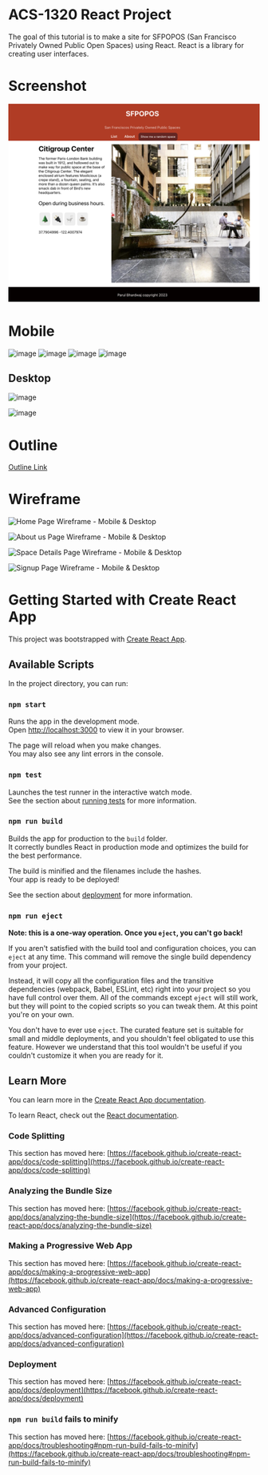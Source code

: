 # ACS-1320 React Project
The goal of this tutorial is to make a site for SFPOPOS (San Francisco Privately Owned Public Open Spaces) using React.
React is a library for creating user interfaces. 

# Screenshot
![SFPOPOS Site](SFPOPOS-Site-React.png)
# Mobile
![image](https://user-images.githubusercontent.com/111934039/232145387-13f782fd-b066-482c-b72f-11128fd2a1b3.png)
![image](https://user-images.githubusercontent.com/111934039/232145507-c19ce87f-8edd-4316-bddf-858974d313e2.png)
![image](https://user-images.githubusercontent.com/111934039/232145585-adb6e274-6e62-4437-93cb-88df98c42c43.png)
![image](https://user-images.githubusercontent.com/111934039/232145662-8cb69606-2b7c-457c-978c-d893d63c207a.png)

## Desktop
![image](https://user-images.githubusercontent.com/111934039/232145961-52b9f265-a18e-487b-ae59-eacc35a3e1fe.png)

![image](https://user-images.githubusercontent.com/111934039/232145831-c90ba19a-ae90-4b2b-b814-8302362b9e15.png)


# Outline
[Outline Link](OUTLINE.md)

# Wireframe
![Home Page Wireframe - Mobile & Desktop](https://user-images.githubusercontent.com/111934039/229264016-b14de219-1645-4b97-ac54-473bf696516b.png)

![About us Page Wireframe - Mobile & Desktop](https://user-images.githubusercontent.com/111934039/229264085-32e13e36-bb73-4d73-9c80-42c23af4acb7.png)

![Space Details Page Wireframe - Mobile & Desktop](https://user-images.githubusercontent.com/111934039/229264120-80c8a035-e104-464d-974d-d9a3563e87ac.png)

![Signup Page Wireframe - Mobile & Desktop](https://user-images.githubusercontent.com/111934039/229264184-92592e82-9255-46a6-a819-15acbff1ee34.png)

# Getting Started with Create React App

This project was bootstrapped with [Create React App](https://github.com/facebook/create-react-app).

## Available Scripts

In the project directory, you can run:

### `npm start`

Runs the app in the development mode.\
Open [http://localhost:3000](http://localhost:3000) to view it in your browser.

The page will reload when you make changes.\
You may also see any lint errors in the console.

### `npm test`

Launches the test runner in the interactive watch mode.\
See the section about [running tests](https://facebook.github.io/create-react-app/docs/running-tests) for more information.

### `npm run build`

Builds the app for production to the `build` folder.\
It correctly bundles React in production mode and optimizes the build for the best performance.

The build is minified and the filenames include the hashes.\
Your app is ready to be deployed!

See the section about [deployment](https://facebook.github.io/create-react-app/docs/deployment) for more information.

### `npm run eject`

**Note: this is a one-way operation. Once you `eject`, you can't go back!**

If you aren't satisfied with the build tool and configuration choices, you can `eject` at any time. This command will remove the single build dependency from your project.

Instead, it will copy all the configuration files and the transitive dependencies (webpack, Babel, ESLint, etc) right into your project so you have full control over them. All of the commands except `eject` will still work, but they will point to the copied scripts so you can tweak them. At this point you're on your own.

You don't have to ever use `eject`. The curated feature set is suitable for small and middle deployments, and you shouldn't feel obligated to use this feature. However we understand that this tool wouldn't be useful if you couldn't customize it when you are ready for it.

## Learn More

You can learn more in the [Create React App documentation](https://facebook.github.io/create-react-app/docs/getting-started).

To learn React, check out the [React documentation](https://reactjs.org/).

### Code Splitting

This section has moved here: [https://facebook.github.io/create-react-app/docs/code-splitting](https://facebook.github.io/create-react-app/docs/code-splitting)

### Analyzing the Bundle Size

This section has moved here: [https://facebook.github.io/create-react-app/docs/analyzing-the-bundle-size](https://facebook.github.io/create-react-app/docs/analyzing-the-bundle-size)

### Making a Progressive Web App

This section has moved here: [https://facebook.github.io/create-react-app/docs/making-a-progressive-web-app](https://facebook.github.io/create-react-app/docs/making-a-progressive-web-app)

### Advanced Configuration

This section has moved here: [https://facebook.github.io/create-react-app/docs/advanced-configuration](https://facebook.github.io/create-react-app/docs/advanced-configuration)

### Deployment

This section has moved here: [https://facebook.github.io/create-react-app/docs/deployment](https://facebook.github.io/create-react-app/docs/deployment)

### `npm run build` fails to minify

This section has moved here: [https://facebook.github.io/create-react-app/docs/troubleshooting#npm-run-build-fails-to-minify](https://facebook.github.io/create-react-app/docs/troubleshooting#npm-run-build-fails-to-minify)
